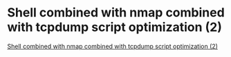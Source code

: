 # Shell combined with nmap combined with tcpdump script optimization (2)
[Shell combined with nmap combined with tcpdump script optimization (2)](https://aiwithcloud.com/2022/09/16/shell_combined_with_nmap_combined_with_tcpdump_script_optimization_2/)